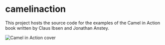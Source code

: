 camelinaction
=============

This project hosts the source code for the examples of the Camel in Action book written by Claus Ibsen and Jonathan Anstey.

![Camel in Action cover](/cia_cover.jpg?raw=true)